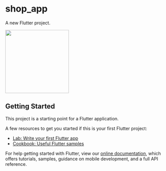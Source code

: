 # shop_app

A new Flutter project.


<img src='https://user-images.githubusercontent.com/106872938/230288951-2970167f-b3da-4ce8-84c4-a89acf365430.png' width='200'/>

## Getting Started

This project is a starting point for a Flutter application.

A few resources to get you started if this is your first Flutter project:

- [Lab: Write your first Flutter app](https://flutter.dev/docs/get-started/codelab)
- [Cookbook: Useful Flutter samples](https://flutter.dev/docs/cookbook)

For help getting started with Flutter, view our
[online documentation](https://flutter.dev/docs), which offers tutorials,
samples, guidance on mobile development, and a full API reference.
